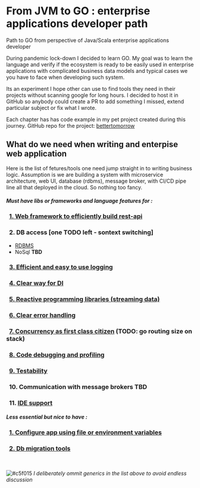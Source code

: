 # From JVM to GO : enterprise applications developer path

Path to GO from perspective of Java/Scala enterprise applications developer

During pandemic lock-down I decided to learn GO.
My goal was to learn the language and verify if the ecosystem is ready to be easily used in enterprise applications with complicated business data models and typical cases we you have to face when developing such system.

Its an experiment I hope other can use to find tools they need in their projects without scanning google for long hours.
I decided to host it in GitHub so anybody could create a PR to add something I missed, extend particular subject or fix what I wrote.

Each chapter has has code example in my pet project created during this journey.
GitHub repo for the project: [bettertomorrow](https://github.com/gwalen/bettertomorrow)

## What do we need when writing and enterpise web application

Here is the list of fetures/tools one need jump straight in to writing business logic.
Assumption is we are building a system with microservice architecture, web UI, database (rdbms), message broker, with CI/CD pipe line all that deployed in the cloud. So nothing too fancy.

#### _Must have libs or frameworks and language features for :_

### &nbsp; [1. Web framework to efficiently build rest-api](http/http.md)

### &nbsp; 2. DB access [one TODO left - sontext switching]
 * [RDBMS](db_access/db_rdbms.md)
 * NoSql **TBD**

### &nbsp; [3. Efficient and easy to use logging](logging/logging.md)

### &nbsp; [4. Clear way for DI](di/di.md)

### &nbsp; [5. Reactive programming libraries (streaming data)](reactivex/reactivex.md)

### &nbsp; [6. Clear error handling](error_handling/errors.md)

### &nbsp; [7. Concurrency as first class citizen](concurrency/concurrency.md) (TODO: go routing size on stack)

### &nbsp; [8. Code debugging and profiling](debugging_profiling/debugging_profiling.md)

### &nbsp; [9. Testability](testing/testing.md)

### &nbsp; 10. Communication with message brokers **TBD**

### &nbsp; 11. [IDE support](ide/ide.md)

#### _Less essential but nice to have :_

### &nbsp; [1. Configure app using file or environment variables](app_config/app_config.md)

### &nbsp; [2. Db migration tools](db_migration/db_migration.md)


&nbsp;

![#c5f015](https://placehold.it/15/c5f015/000000?text=+) *I deliberately ommit generics in the list above to avoid endless discussion*

